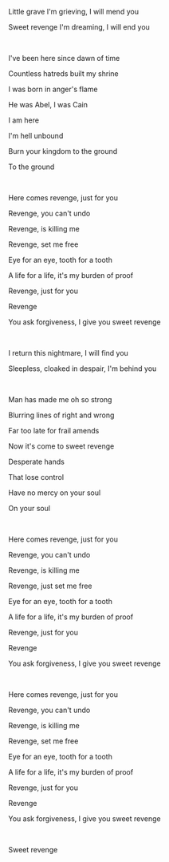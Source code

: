 Little grave I'm grieving, I will mend you

Sweet revenge I'm dreaming, I will end you

<br>

I've been here since dawn of time

Countless hatreds built my shrine

I was born in anger's flame

He was Abel, I was Cain

I am here

I'm hell unbound

Burn your kingdom to the ground

To the ground

<br>

Here comes revenge, just for you

Revenge, you can't undo

Revenge, is killing me

Revenge, set me free

Eye for an eye, tooth for a tooth

A life for a life, it's my burden of proof

Revenge, just for you

Revenge

You ask forgiveness, I give you sweet revenge

<br>

I return this nightmare, I will find you

Sleepless, cloaked in despair, I'm behind you

<br>

Man has made me oh so strong

Blurring lines of right and wrong

Far too late for frail amends

Now it's come to sweet revenge

Desperate hands

That lose control

Have no mercy on your soul

On your soul

<br>

Here comes revenge, just for you

Revenge, you can't undo

Revenge, is killing me

Revenge, just set me free

Eye for an eye, tooth for a tooth

A life for a life, it's my burden of proof

Revenge, just for you

Revenge

You ask forgiveness, I give you sweet revenge

<br>

Here comes revenge, just for you

Revenge, you can't undo

Revenge, is killing me

Revenge, set me free

Eye for an eye, tooth for a tooth

A life for a life, it's my burden of proof

Revenge, just for you

Revenge

You ask forgiveness, I give you sweet revenge

<br>

Sweet revenge

